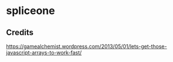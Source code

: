 # spliceone

## Credits
https://gamealchemist.wordpress.com/2013/05/01/lets-get-those-javascript-arrays-to-work-fast/